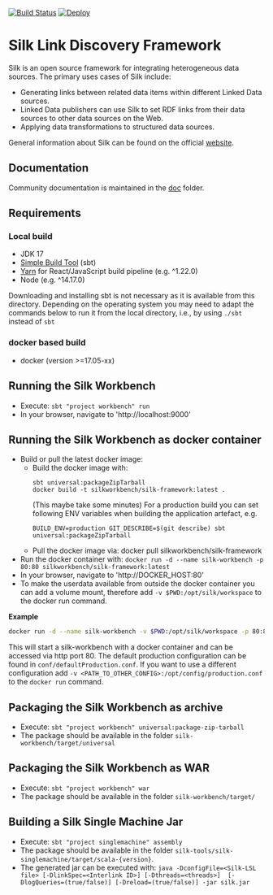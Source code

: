 [![Build Status](https://app.travis-ci.com/silk-framework/silk.svg?branch=develop)](https://app.travis-ci.com/silk-framework/silk)
[![Deploy](https://www.herokucdn.com/deploy/button.png)](https://heroku.com/deploy?template=https://github.com/silk-framework/silk)

# Silk Link Discovery Framework

Silk is an open source framework for integrating heterogeneous data sources. The primary uses cases of Silk include:

- Generating links between related data items within different Linked Data sources.
- Linked Data publishers can use Silk to set RDF links from their data sources to other data sources on the Web.
- Applying data transformations to structured data sources.

General information about Silk can be found on the official [website](http://silkframework.org).

## Documentation

Community documentation is maintained in the [doc](doc/) folder.

## Requirements

### Local build

- JDK 17
- [Simple Build Tool](http://www.scala-sbt.org/) (sbt)
- [Yarn](https://yarnpkg.com) for React/JavaScript build pipeline (e.g. ^1.22.0)
- Node (e.g. ^14.17.0)

Downloading and installing sbt is not necessary as it is available from this directory. Depending on the operating system you may need to adapt the commands below to run it from the local directory, i.e., by using `./sbt` instead of `sbt`

### docker based build

- docker (version >=17.05-xx)

## Running the Silk Workbench

- Execute: `sbt "project workbench" run`
- In your browser, navigate to 'http://localhost:9000'

## Running the Silk Workbench as docker container

- Build or pull the latest docker image:
  - Build the docker image with:
    ```
    sbt universal:packageZipTarball
    docker build -t silkworkbench/silk-framework:latest .
    ```
    (This maybe take some minutes)
    For a production build you can set following ENV variables when building the application artefact, e.g.
    ```
    BUILD_ENV=production GIT_DESCRIBE=$(git describe) sbt universal:packageZipTarball
    ```
  - Pull the docker image via: docker pull silkworkbench/silk-framework
- Run the docker container with: `docker run -d --name silk-workbench -p 80:80 silkworkbench/silk-framework:latest`
- In your browser, navigate to 'http://DOCKER_HOST:80'
- To make the userdata available from outside the docker container you can add a volume mount, therefore add `-v $PWD:/opt/silk/workspace` to the docker run command.

__Example__

```bash
docker run -d --name silk-workbench -v $PWD:/opt/silk/workspace -p 80:80 silkworkbench/silk-framework:latest
```
This will start a silk-workbench with a docker container and can be accessed via http port 80.
The default production configuration can be found in `conf/defaultProduction.conf`. If you want
to use a different configuration add `-v <PATH_TO_OTHER_CONFIG>:/opt/config/production.conf` to the `docker run` command.

## Packaging the Silk Workbench as archive

- Execute: `sbt "project workbench" universal:package-zip-tarball`
- The package should be available in the folder `silk-workbench/target/universal`

## Packaging the Silk Workbench as WAR

- Execute: `sbt "project workbench" war`
- The package should be available in the folder `silk-workbench/target/`

## Building a Silk Single Machine Jar

- Execute: `sbt "project singlemachine" assembly`
- The package should be available in the folder `silk-tools/silk-singlemachine/target/scala-{version}`.
- The generated jar can be executed with: `java -DconfigFile=<Silk-LSL file> [-DlinkSpec=<Interlink ID>] [-Dthreads=<threads>]  [-DlogQueries=(true/false)] [-Dreload=(true/false)] -jar silk.jar`
